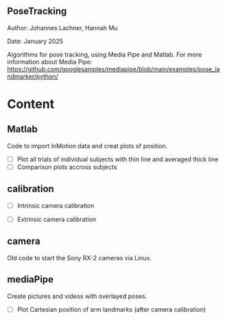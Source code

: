 ## PoseTracking

Author: Johannes Lachner, Hannah Mu

Date: January 2025

Algorithms for pose tracking, using Media Pipe and Matlab. For more information about Media Pipe: https://github.com/googlesamples/mediapipe/blob/main/examples/pose_landmarker/python/

# Content

## Matlab
Code to import InMotion data and creat plots of position.
- [ ] Plot all trials of individual subjects with thin line and averaged thick line
- [ ] Comparison plots accross subjects

## calibration
- [ ] Intrinsic camera calibration
- [ ] Extrinsic camera calibration


## camera
Old code to start the Sony RX-2 cameras via Linux.

## mediaPipe
Create pictures and videos with overlayed poses.  
- [ ] Plot Cartesian position of arm landmarks (after camera calibration)





